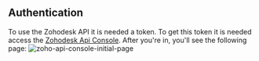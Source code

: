 ## Authentication
To use the Zohodesk API it is needed a token. To get this token it is needed access the [Zohodesk Api Console](https://api-console.zoho.com/). After you're in, you'll see the following page: ![zoho-api-console-initial-page](https://github.com/user-attachments/assets/805a3d3c-dc5d-4324-83f2-4e78bb1137fc)

